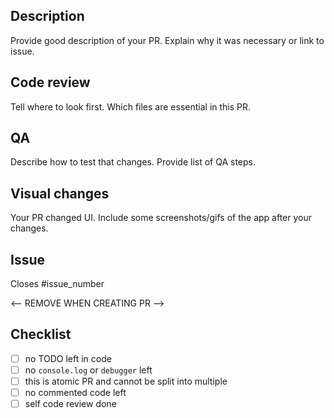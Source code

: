 ## Description

Provide good description of your PR. Explain why it was necessary or link to issue.

## Code review

Tell where to look first. Which files are essential in this PR.

## QA

Describe how to test that changes. Provide list of QA steps.

## Visual changes

Your PR changed UI. Include some screenshots/gifs of the app after your changes.

## Issue

Closes #issue_number

<-- REMOVE WHEN CREATING PR -->

## Checklist

- [ ] no TODO left in code
- [ ] no `console.log` or `debugger` left
- [ ] this is atomic PR and cannot be split into multiple
- [ ] no commented code left
- [ ] self code review done
